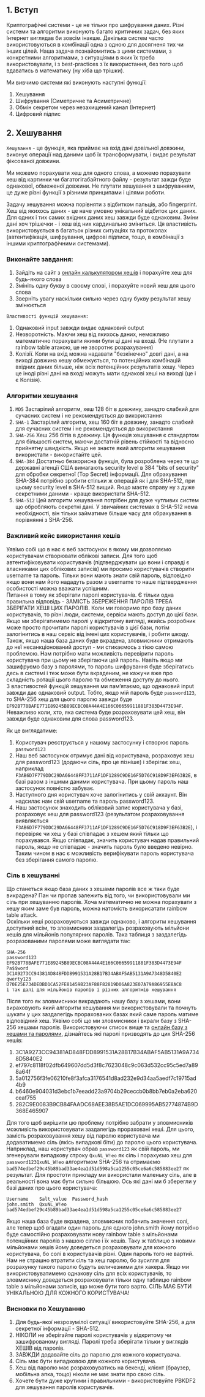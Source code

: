 ## 1. Вступ
Криптографічні системи - це не тільки про шифрування даних. Різні системи та алгоритми виконують багато критичних задач, без яких Інтернет виглядав би зовсім інакше. Декілька систем часто використовуються в комбінації одна з одною для досягненя тих чи інших цілей.
Наша задача познайомитись з цими системами, з конкретними алгоритмами, з ситуаціями в яких їх треба використовувати, і з best-practices з їх використання, без того щоб вдаватись в математику (ну хіба що трішки).  

Ми вивчимо системи які виконують наступні функції:  
1. Хешування
2. Шифрування (Симетричне та Асиметричне)
3. Обмін секретом через незахищений канал (Інтернет)
4. Цифровий підпис

## 2. Хешування
`Хешування` - це функція, яка приймає на вхід дані довільної довжини, виконує операції над даними щоб їх трансформувати, і видає результат фіксованої довжини.  

Ми можемо порахувати хеш для одного слова, а можемо порахувати хеш від картинки чи багатогігабайтного файлу - результат зажди буде однакової, обмеженої довжини. Не плутати хешування з шифруванням, це дуже різні функції з різними принципами і цілями роботи.  

Задачу хешування можна порівняти з відбитком пальців, або fingerprint. Хеш від якихось даних - це наче умовно унікальний відбиток цих даних. Для одних і тих самих вхідних даних хеш завжди буде однаковим. Зміни дані хоч трішечки - і хеш від них кардинально зміниться. Ця властивість використовується в багатьох різних ситуаціях та протоколах (автентифікація, шифрування, цифрові підписи, тощо, в комбінації з іншими криптографічними системами).

### Виконайте завдання:
1. Зайдіть на сайт з [онлайн калькулятором хешів](https://www.pelock.com/products/hash-calculator) і порахуйте хеш для будь-якого слова  
2. Змініть одну букву в своєму слові, і порахуйте новий хеш для цього слова  
3. Зверніть увагу наскільки сильно через одну букву результат хешу змінюється  

`Властивості функцій хешування:`  
1. Однаковий input завжди видає однаковий output  
2. Незворотність. Маючи хеш від якихось даних, неможливо математично порахувати якими були ці дані на вході. (Не плутати з rainbow table атакою, це не зворотнє розрахування)
3. Колізії. Коли на вхід можна надавати "безкінечно" довгі дані, а на виході довжина хешу обмежується, то потенційних комбінацій вхідних даних більше, ніж всіх потенційних результатів хешу. Через це іноді різні дані на вході можуть мати однакові хеші на виході (це і є Колізія).

### Алгоритми хешування
1. `MD5` Застарілий алгоритм, хеш 128 біт в довжину, занадто слабкий для сучасних систем і не рекомендується до використання  
2. `SHA-1` Застарілий алгоритм, хеш 160 біт в довжину, занадто слабкий для сучасних систем і не рекомендується до використання  
3. `SHA-256` Хеш 256 бітів в довжину. Ця функція хешування є стандартом для більшості систем, маючи достатній рівень стійкості та відносно прийнятну швидкість. Якщо не знаєте який алгоритм хешування використати - використайте цей.  
4. `SHA-384` Достатньо безкорисна функція, була розроблена через те що державні агенції США вимагають security level в 384 "bits of security" для обробки секретної (Top Secret) інформації. Для обрахування SHA-384 потрібно зробити стільки ж операцій як і для SHA-512, при цьому security level в SHA-512 вищий. Якщо маєте справу ну з дуже секретними даними - краще використати SHA-512. 
5. `SHA-512` Цей алгоритм хешування потрібен для дуже чутливих систем що обробляють секретні дані. У звичайних системах в SHA-512 нема необхідності, він тільки займатиме більше часу для обрахування в порівнянні з SHA-256.

### Важливий кейс використання хешів
Уявімо собі що в нас є веб застосунок в якому ми дозволяємо користувачам створювати облікові записи. Для того щоб автентифіковувати користувачів (підтверджувати що вони і справді є власниками цих облікових записів) ми просимо користувачів створити username та пароль. Тільки вони мають знати свій пароль, відповідно якщо вони нам його нададуть разом з username то наше підтвердження особистості можна вважати успішним.  
Питання в тому як зберігати паролі користувачів. Є тільки одна правильна відповідь - ЗАМІСТЬ ЗБЕРЕЖЕННЯ ПАРОЛІВ ТРЕБА ЗБЕРІГАТИ ХЕШІ ЦИХ ПАРОЛІВ. Коли ми говоримо про базу даних користувачів, то різні люди, системи, сервіси мають доступ до цієї бази. Якщо ми зберігатимемо паролі у відкритому вигляді, якийсь розробник може просто прочитати паролі користувачів з цієї бази, потім залогінитись в наш сервіс від імені цих користувачів, і робити шкоду. Також, якщо наша база даних буде вкрадена, зловмисники отримають до неї несанкціонований доступ - ми стикаємось з тією самою проблемою. Нам потрібно мати можливість перевірити пароль користувача при цьому не зберігаючи цей пароль. Навіть якщо ми зашифруємо базу з паролями, то пароль шифрування буде зберігатись десь в системі і теж може бути вкраденим, не кажучи вже про складність ротації цього паролю та обмеження доступу до нього.  
З властивостей функцій хешування ми памʼятаємо, що однаковий input завжди дає однаковий output. Тобто, якщо мій пароль буде `password123`, то SHA-256 хеш для цього паролю завжди буде `EF92B778BAFE771E89245B89ECBC08A44A4E166C06659911881F383D4473E94F`. Неважливо коли, хто, яка система буде розраховувати цей хеш, він завжди буде однаковим для слова password123.  

Як це виглядатиме:  
1. Користувач реєструється у нашому застосунку і створює пароль `password123`
2. Наш веб застосунок отримує дані від користувача, розраховує хеш для password123 (додаючи сіль, про це пізніше) і зберігає хеш, наприклад `F3AB6D7F779DDC29DA66448FF3711AF1DF1289C9DE16F5D76C918D9F3EF63B2E`, в базі разом з іншими даними користувача. При цьому пароль наш застосунок повністю забуває.  
3. Наступного дня користувач хоче залогінитись у свій аккаунт. Він надсилає нам свій username та пароль password123.  
4. Наш застосунок знаходить обліковий запис користувача у базі, розраховує хеш для password123 (результатом розраховування виявляється `F3AB6D7F779DDC29DA66448FF3711AF1DF1289C9DE16F5D76C918D9F3EF63B2E`), і перевіряє чи хеш у базі співпадає з хешем який тільки що порахувався. Якщо співпадає, значить користувач надав правильний пароль, якщо не співпадає - значить пароль було введено невірно.
Таким чином в нас є можливість верифікувати пароль користувача без зберігання самого паролю.

### Сіль в хешуванні
Що станеться якщо база даних з хешами паролів все ж таки буде викрадена? Пан чи пропав залежить від того, чи використовували ми сіль при хешуванню паролів. Хоча математично не можна порахувати з хешу яким заме був пароль, можна натомість викорисатати rainbow table attack.  
Оскільки хеші розраховуються завжди однаково, і алгоритм хешування доступний всім, то зловмисники заздалегідь розраховують мільйони хешів для мільйонів популярних паролів. Така таблиця з заздалегідь розразованими паролями може виглядати так:  
```
SHA-256
password123 EF92B778BAFE771E89245B89ECBC08A44A4E166C06659911881F383D4473E94F
Pa$$word 3C1A9273CC94381AD848FDD8991531A28B17B34ABAF5AB5131A9A7348D5840E2
qwerty123 D70E25E734DEDBD1CA52FE81459B23AF88F82819D06A823E07A79A86955E8AC8
і так далі для мільйонів паролів і різних алгоритмів хешування
```
Після того як зловмисники викрадають нашу базу з хешами, вони вираховують який алгоритм хешування ми використовували та почнуть шукати у цих заздалегідь прорахованих базах який саме пароль матиме відповідний хеш. Уявімо собі що ми зловмисники і вкрали базу з SHA-256 хешами паролів. Використовуючи список вище та [онлайн базу з хешами та паролями](https://crackstation.net/), дізнайтесь які паролі призводять до цих SHA-256 хешів:  
1. 3C1A9273CC94381AD848FDD8991531A28B17B34ABAF5AB5131A9A7348D5840E2
2. ef797c8118f02dfb649607dd5d3f8c7623048c9c063d532cc95c5ed7a898a64f
3. 5a012756f3fe06210fe8f3afca3176541d8ad232e9d34aa5aedf7c19715ad4b9
4. b6460e904031d3ebc1b7eeadd23a9704b29ceccb0b8bb7eb0a2eba620ceaf755
5. 282C9E0083B9CB84FAADC68AEE38B5AE1DC069995AB52774874B9D368E465907

Для того щоб вирішити цю проблему потрібно забрати у зловмисників можливість використовувати заздалегідь прораховані хеші. Для цього, замість розраховування хешу від паролю користувача ми додаватимемо сіль (якісь випадкові біти) до паролю цього користувача. Наприклад, наш користувач обрав `password123` як свій пароль, ми згенерували випадкову строку `QxuNL_W!eo` як сіль і порахуємо хеш для `password123QxuNL_W!eo` алгоритмом SHA-256 та отримаємо `bad574edbef29c45b89bad33ae4ea1d51d598a5ca1255c05ce6a6c585883ee27` як результат. Для простоти прикладу ми використали маленьку сіль, але в реальності вона має бути сильно більшою. Ось які дані ми б зберегли у базі даних про цього користувача: 
```
Username    Salt_value  Password_hash
john.smith  QxuNL_W!eo  bad574edbef29c45b89bad33ae4ea1d51d598a5ca1255c05ce6a6c585883ee27
```
Якщо наша база буде вкрадена, зловмисник побачить значення солі, але тепер щоб вгадати один пароль для одного john.smith йому потрібно буде самостійно розраховувати нову rainbow table з мільйонами потенційних паролів з нашою сіллю і їх хешів. Таку ж таблицю з новими мільйонами хешів йому доведеться розраховувати для кожного користувача, бо солі в користувачів різні. Один пароль того не вартий. Нам не страшно втратити сіль та хеш паролю, бо зусилля для розрахунку такого паролю будуть величезними для хакера. Якщо ми використовуватимемо однакову сіль для всіх користувачів, то зловмиснику доведеться розраховувати тільки одну таблицю rainbow table з мільйонами записів, що може бути того варто. СІЛЬ МАЄ БУТИ УНІКАЛЬНОЮ ДЛЯ КОЖНОГО КОРИСТУВАЧА!

### Висновки по Хешуванню
1. Для будь-якої незрозумілої ситуації використовуйте SHA-256, а для секретної інформації - SHA-512.
2. НІКОЛИ не зберігайте паролі користувачів у відкритому чи зашифрованому вигляді. Паролі треба зберігати тільки у виглядів ХЕШІВ від паролів.
3. ЗАВЖДИ додавайте сіль до паролю для кожного користувача.
4. Сіль має бути випадковою для кожного користувача.
5. Хеш від паролю має розраховуватись на бекенді, клієнт (браузер, мобільна апка, тощо) ніколи не має знати про свою сіль.
6. Хочете бути дуже крутими і правильними - використовуйте PBKDF2 для хешування паролів користувачів.
